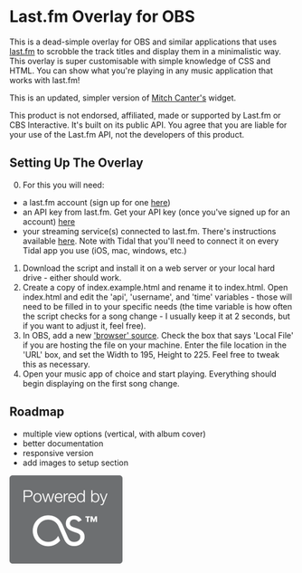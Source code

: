 # Last.fm Overlay for OBS

This is a dead-simple overlay for OBS and similar applications that uses [last.fm](https://last.fm) to scrobble the track titles and display them in a minimalistic way. This overlay is super customisable with simple knowledge of CSS and HTML. You can show what you're playing in any music application that works with last.fm!

This is an updated, simpler version of [Mitch Canter's](https://github.com/thatmitchcanter/twitch-overlay-for-spotify) widget.

This product is not endorsed, affiliated, made or supported by Last.fm or CBS Interactive. It's built on its public API. You agree that you are liable for your use of the Last.fm API, not the developers of this product.

## Setting Up The Overlay

0. For this you will need:
- a last.fm account (sign up for one [here](https://www.last.fm/join))
- an API key from last.fm. Get your API key (once you've signed up for an account) [here](https://www.last.fm/api/account/create)
- your streaming service(s) connected to last.fm. There's instructions available [here](https://www.last.fm/about/trackmymusic). Note with Tidal that you'll need to connect it on every Tidal app you use (iOS, mac, windows, etc.)

1. Download the script and install it on a web server or your local hard drive - either should work.
2. Create a copy of index.example.html and rename it to index.html. Open index.html and edit the 'api', 'username', and 'time' variables - those will need to be filled in to your specific needs (the time variable is how often the script checks for a song change - I usually keep it at 2 seconds, but if you want to adjust it, feel free).
3. In OBS, add a new ['browser' source](https://obsproject.com/wiki/Sources-Guide#browsersource). Check the box that says 'Local File' if you are hosting the file on your machine. Enter the file location in the 'URL' box, and set the Width to 195, Height to 225. Feel free to tweak this as necessary.
4. Open your music app of choice and start playing. Everything should begin displaying on the first song change.

## Roadmap

* multiple view options (vertical, with album cover)
* better documentation
* responsive version
* add images to setup section

![Powered by audioscrobbler](powered-by-audioscrobbler.png)